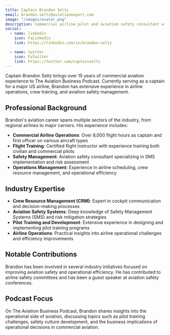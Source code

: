 ```yaml
---
title: Captain Brandon Seltz
email: brandon.seltz@aviationexpert.com
image: "/images/avatar.png"
description: Commercial airline pilot and aviation safety consultant with 15+ years of experience in airline operations and flight training.
social:
  - name: linkedin
    icon: FaLinkedin
    link: https://linkedin.com/in/brandon-seltz

  - name: twitter
    icon: FaTwitter
    link: https://twitter.com/captainseltz
---
```


Captain Brandon Seltz brings over 15 years of commercial aviation experience to The Aviation Business Podcast. Currently serving as a captain for a major US airline, Brandon has extensive experience in airline operations, crew training, and aviation safety management.

## Professional Background

Brandon's aviation career spans multiple sectors of the industry, from regional airlines to major carriers. His experience includes:

- **Commercial Airline Operations**: Over 8,000 flight hours as captain and first officer on various aircraft types
- **Flight Training**: Certified flight instructor with experience training both civilian and commercial pilots
- **Safety Management**: Aviation safety consultant specializing in SMS implementation and risk assessment
- **Operations Management**: Experience in airline scheduling, crew resource management, and operational efficiency

## Industry Expertise

- **Crew Resource Management (CRM)**: Expert in cockpit communication and decision-making processes
- **Aviation Safety Systems**: Deep knowledge of Safety Management Systems (SMS) and risk mitigation strategies
- **Pilot Training and Development**: Extensive experience in designing and implementing pilot training programs
- **Airline Operations**: Practical insights into airline operational challenges and efficiency improvements

## Notable Contributions

Brandon has been involved in several industry initiatives focused on improving aviation safety and operational efficiency. He has contributed to airline safety committees and has been a guest speaker at aviation safety conferences.

## Podcast Focus

On The Aviation Business Podcast, Brandon shares insights into the operational side of aviation, discussing topics such as pilot training challenges, safety culture development, and the business implications of operational decisions in commercial aviation.
